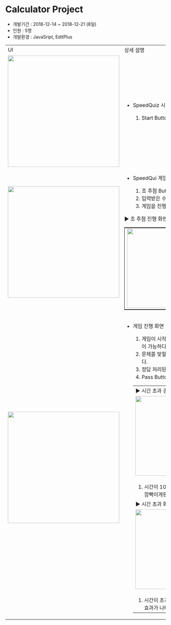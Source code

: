 <h1>Calculator Project</h1>
<ul>
  <li>개발기간 : 2018-12-14 ~ 2018-12-21 (8일)</li>
  <li>인원 : 5명</li>
  <li>개발환경 : JavaSript, EditPlus</li>
</ul>
<table>
  <tr>
    <td>UI</td>
    <td>상세 설명</td>
  </tr>
  <tr>
    <td>
      <img src="https://blogfiles.pstatic.net/MjAxOTA1MDdfMjAw/MDAxNTU3MjE1NTI2NzM1.zV0TLlQn3iWqm1tC5Ne5MWWzcLiIZXOJiel2jzTNI4Ig.TuAdKGUp-ax1EWp-_8KBomLGPPjzlv90K_H1SF3TyoAg.PNG.phh_92/main_%ED%99%94%EB%A9%B4.png?type=w2" width="350px"/>
    </td>
    <td>
      <ul>
        <li>SpeedQuiz 시작 화면</li>
        <ol>
          <li>Start Button Click 시 게임 진행 화면으로 넘어감</li>
        </ol>
      </ul>
    </td>
  </tr>
   <tr>
    <td>
      <img src="https://blogfiles.pstatic.net/MjAxOTA1MDdfMjc5/MDAxNTU3MjE1NTI3NTQ4.OcUvzOFDGMvD21R0s7i-C7fZvWse41tjW8tjQ2oAyCAg.XsFQi8RlDy7LOognagRwsM5HQ1D0VKiXHf9znV3_ffUg.PNG.phh_92/Quiz_%ED%99%94%EB%A9%B4.png?type=w2" width="350px"/>
    </td>
    <td>
      <ul>
        <li>SpeedQui 게임 화면</li>
        <ol>
          <li>조 추첨 Button 을 눌러 참여할 Team 개수를 입력</li>
          <li>입력받은 수의 범위에서 난수 출력하여 게임을 진행할 조를 추출</li>
          <li>게임을 진행할때 조 추첨을 하지 않으면 게임이 진행 될 수 없음</li>
        </ol>
      </ul>
      <table style="border:1px solid black">
        <tr>▶ 조 추첨 진행 화면</tr>
        <tr>
          <td>
            <img src="https://blogfiles.pstatic.net/MjAxOTA1MDdfNTYg/MDAxNTU3MjE1NTU0MjQ2.FDE-h8vYDDki3UQKubHzIl3C0LDGZMqRcObQqjpO92og.8tG-xNzbjP9yweG6mZPf3htTje0lJ0a3q55CYlCCgB4g.PNG.phh_92/%EC%A1%B0_%EC%B6%94%EC%B2%A8.png?type=w2" width="250px"/>
          </td>
          <td>
            <img src="https://blogfiles.pstatic.net/MjAxOTA1MDdfMjM1/MDAxNTU3MjE1NTU1Mjg3.XzTxFpJi_WuAfPhyCqLZzPJcVoJ0oKLT5wDqBej0a6wg.ZFhzKCSHSVYPi-XMuZwh41NFb_AiRZPRmJs6azFaoTIg.PNG.phh_92/%EC%A1%B0%EC%B6%94%EC%B2%A8_2.png?type=w2" width="250px"/>
          </td>
        </tr>
      </table>
     <tr>
      <td>
        <img src="https://blogfiles.pstatic.net/MjAxOTA1MDdfMTA4/MDAxNTU3MjE1NTI4MjM4.c0Yl-uRNh1YGY6kx2SxGbRCMk1BpYe4nJof4e-uqawwg.waoN3VmXdd5fl5VrhnuOP7yfh3zeFMCNw8La9kjgA2kg.PNG.phh_92/Score.png?type=w2" width="350px"/>
      </td>
      <td>
        <ul>
          <li>게임 진행 화면</li>
          <ol>
            <li>게임이 시작되면 타이머가 가동된다, 타이머의 시간은 Code 내에서 수정이 가능하다</li>
            <li>문제를 맞힐시 다음(정답) Button 을 누른다. Score 는 10점씩 증가한다.</li>
            <li>정답 처리된 문제는 다시 재출제되지 않는다.</li>
            <li>Pass Button 을 누를시 Score 는 증가하지 않으며 문제가 넘어간다</li>
          </ol>
          <table>
            <tr>
              <td>
              ▶ 시간 초과 경고화면
              </td>
            </tr>
            <tr>
              <td>
                <img src="https://blogfiles.pstatic.net/MjAxOTA1MDdfMTg5/MDAxNTU3MjE1NTMwNDk2.CJRqh90cjNtNjd97TCPXrPWPOSOeJeWAxxMcV2DAbR4g.d15sivBul78yjLGhm9PeR1Mjx07OPx-M9DCp6Hs914og.PNG.phh_92/%EC%8B%9C%EA%B0%84%EC%B4%88%EA%B3%BC_%EA%B2%BD%EA%B3%A0_%ED%9A%A8%EA%B3%BC.png?type=w2" width="250px"/>
              </td>
            </tr>
            <tr>
              <td>
                <ol>
                  <li>시간이 10초 이하로 남게 된다면 위 이미지와 같이 화면이 붉은색으로 깜빡이게된다.</li>
                </ol>
              </td>
            </tr>
            <tr>
              <td>▶ 시간 초과 화면</td>
            </tr>
            <tr>
              <td>
                <img src="https://blogfiles.pstatic.net/MjAxOTA1MDdfMjQ0/MDAxNTU3MjE1NTI5MDEw.wDrTxAUE-8uLWBQM3XOFF64Aj-9MwDbwmoDL5AgLSzYg.7vNTZ25_hqWPrHxnQllNnAzjW71WZIVv_pKqq6o55yIg.PNG.phh_92/Timeover_%ED%99%94%EB%A9%B4.png?type=w2" width="250px"/>
              </td>
            </tr>
            <tr>
              <td>
                <ol>
                  <li>시간이 초과되면 위 이미지와 같이 해골 이미지가 화면을 돌아다니는 효과가 나타난다.</li>
                </ol>
              </td>
            </tr>
          </table>
        </ul>
      </td>
    </tr>
    </td>
  </tr>
</table>
